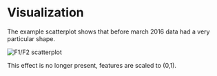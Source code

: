 # Visualization

The example scatterplot shows that before march 2016 data had a very particular shape.

![F1/F2 scatterplot](https://raw.github.com/zygmuntz/numer.ai/master/visualization/f1f2.png)

This effect is no longer present, features are scaled to (0,1).

